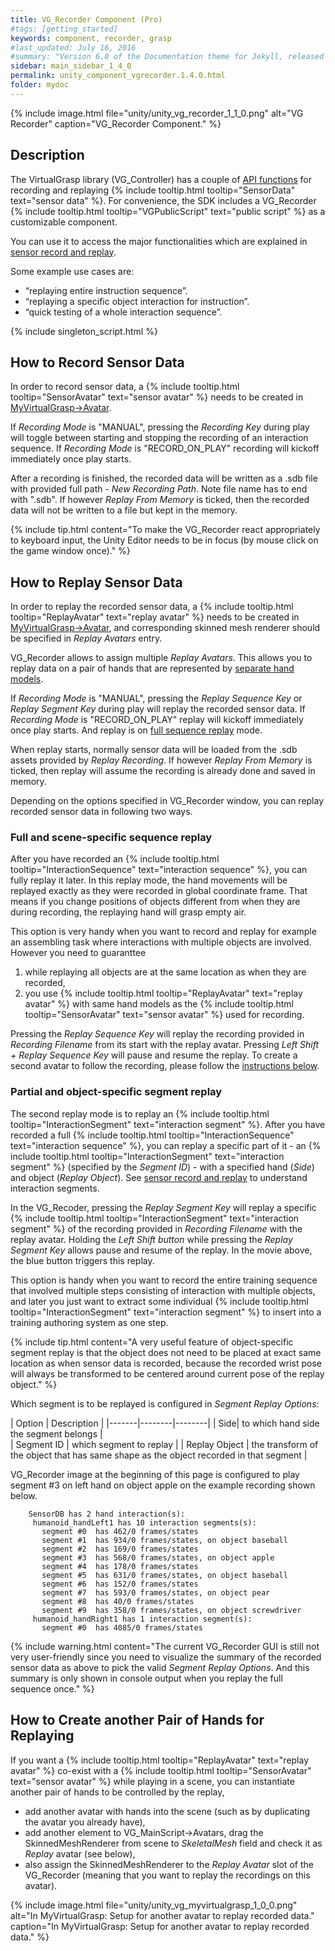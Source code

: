 ```yaml
---
title: VG_Recorder Component (Pro)
#tags: [getting_started]
keywords: component, recorder, grasp
#last_updated: July 16, 2016
#summary: "Version 6.0 of the Documentation theme for Jekyll, released July 4, 2016, implements relative links so you can view the files offline or on any server without configuring urls and baseurls. Additionally, you can store pages in subdirectories. Templates for alerts and images are available."
sidebar: main_sidebar_1_4_0
permalink: unity_component_vgrecorder.1.4.0.html
folder: mydoc
---
```


{% include image.html file="unity/unity_vg_recorder_1_1_0.png" alt="VG Recorder" caption="VG_Recorder Component." %}

## Description

The VirtualGrasp library (VG_Controller) has a couple of [API functions](virtualgrasp_unityapi.1.4.0.html#recording_interface_api-pro) 
for recording and replaying {% include tooltip.html tooltip="SensorData" text="sensor data" %}. For convenience, the SDK includes a VG_Recorder {% include tooltip.html tooltip="VGPublicScript" text="public script" %} as a customizable component. 

You can use it to access the major functionalities which are explained in [sensor record and replay](sensor_record_replay.1.4.0.html).

Some example use cases are:
* “replaying entire instruction sequence”.
* “replaying a specific object interaction for instruction”.
* “quick testing of a whole interaction sequence”.

{% include singleton_script.html %}

## How to Record Sensor Data

In order to record sensor data, a {% include tooltip.html tooltip="SensorAvatar" text="sensor avatar" %} needs to be created in [MyVirtualGrasp->Avatar](unity_component_myvirtualgrasp.1.4.0.html#avatars). 

If _Recording Mode_ is "MANUAL", pressing the _Recording Key_ during play will toggle between starting and stopping the recording of an interaction sequence.
If _Recording Mode_ is "RECORD_ON_PLAY" recording will kickoff immediately once play starts.

After a recording is finished, the recorded data will be written as a .sdb file with provided full path - _New Recording Path_. Note file name has to end with ".sdb". If however _Replay From Memory_ is ticked, then the recorded data will not be written to a file but kept in the memory. 

{% include tip.html content="To make the VG_Recorder react appropriately to keyboard input, the Unity Editor needs to be in focus (by mouse click on the game window once)." %}

## How to Replay Sensor Data

In order to replay the recorded sensor data, a {% include tooltip.html tooltip="ReplayAvatar" text="replay avatar" %} needs to be created in [MyVirtualGrasp->Avatar](unity_component_myvirtualgrasp.1.4.0.html#avatars), and corresponding skinned mesh renderer should be specified in _Replay Avatars_ entry. 

VG_Recorder allows to assign multiple _Replay Avatars_. This allows you to replay data on a pair of hands that are represented by [separate hand models](avatars.1.4.0.html#separate-hand-models). 

If _Recording Mode_ is "MANUAL", pressing the _Replay Sequence Key_ or _Replay Segment Key_ during play will replay the recorded sensor data.
If _Recording Mode_ is "RECORD_ON_PLAY" replay will kickoff immediately once play starts. And replay is on [full sequence replay](#full-and-scene-specific-sequence-replay) mode. 

When replay starts, normally sensor data will be loaded from the .sdb assets provided by _Replay Recording_. 
If however _Replay From Memory_ is ticked, then replay will assume the recording is already done and saved in memory. 

Depending on the options specified in VG_Recorder window, you can replay recorded sensor data in following two ways. 

### Full and scene-specific sequence replay

After you have recorded an {% include tooltip.html tooltip="InteractionSequence" text="interaction sequence" %}, you can fully replay it later. In this replay mode, the hand movements will be replayed exactly as they were recorded in global coordinate frame. That means if you change positions of objects different from when they are during recording, the replaying hand will grasp empty air. 

This option is very handy when you want to record and replay for example an assembling task where interactions with multiple objects are involved. However you need to guaranttee 
1. while replaying all objects are at the same location as when they are recorded,
2. you use {% include tooltip.html tooltip="ReplayAvatar" text="replay avatar" %} with same hand models as the {% include tooltip.html tooltip="SensorAvatar" text="sensor avatar" %} used for recording.

Pressing the _Replay Sequence Key_ will replay the recording provided in _Recording Filename_ from its start with the replay avatar. Pressing _Left Shift + Replay Sequence Key_ will pause and resume the replay. To create a second avatar to follow the recording, please follow the [instructions below](#how-to-create-another-pair-of-hands-for-replaying). 

### Partial and object-specific segment replay

The second replay mode is to replay an {% include tooltip.html tooltip="InteractionSegment" text="interaction segment" %}. After you have recorded a full {% include tooltip.html tooltip="InteractionSequence" text="interaction sequence" %}, you can replay a specific part of it - an {% include tooltip.html tooltip="InteractionSegment" text="interaction segment" %} (specified by the _Segment ID_) - with a specified hand (_Side_) and object (_Replay Object_). 
See [sensor record and replay](sensor_record_replay.1.4.0.html#background) to understand interaction segments.

In the VG_Recoder, pressing the _Replay Segment Key_ will replay a specific 
{% include tooltip.html tooltip="InteractionSegment" text="interaction segment" %} of the recording provided in _Recording Filename_ with the replay avatar. 
Holding the _Left Shift button_ while pressing the _Replay Segment Key_ allows pause and resume of the replay. In the movie above, the blue button triggers this replay.

This option is handy when you want to record the entire training sequence that involved multiple steps consisting of interaction with multiple objects, and later you just want to extract some individual {% include tooltip.html tooltip="InteractionSegment" text="interaction segment" %} to insert into a training authoring system as one step.

{% include tip.html content="A very useful feature of object-specific segment replay is that the object does not need to be placed at exact same location as when sensor data is recorded, because the recorded wrist pose will always be transformed to be centered around current pose of the replay object." %}

Which segment is to be replayed is configured in _Segment Replay Options_:  

| Option | Description |
|-------|--------|--------|
| Side| to which hand side the segment belongs |  
| Segment ID |  which segment to replay | 
| Replay Object | the transform of the object that has same shape as the object recorded in that segment | 

VG_Recorder image at the beginning of this page is configured to play segment #3 on left hand on object apple on the example recording shown below.




        SensorDB has 2 hand interaction(s):
         humanoid_handLeft1 has 10 interaction segments(s):
           segment #0  has 462/0 frames/states
           segment #1  has 934/0 frames/states, on object baseball
           segment #2  has 169/0 frames/states
           segment #3  has 568/0 frames/states, on object apple
           segment #4  has 178/0 frames/states
           segment #5  has 631/0 frames/states, on object baseball
           segment #6  has 152/0 frames/states
           segment #7  has 593/0 frames/states, on object pear
           segment #8  has 40/0 frames/states
           segment #9  has 358/0 frames/states, on object screwdriver
         humanoid_handRight1 has 1 interaction segment(s):
           segment #0  has 4085/0 frames/states


{% include warning.html content="The current VG_Recorder GUI is still not very user-friendly since you need to visualize the summary of the recorded sensor data as above to pick the valid _Segment Replay Options_. And this summary is only shown in console output when you replay the full sequence once." %}

## How to Create another Pair of Hands for Replaying

If you want a {% include tooltip.html tooltip="ReplayAvatar" text="replay avatar" %} co-exist with a {% include tooltip.html tooltip="SensorAvatar" text="sensor avatar" %} while playing in a scene, you can instantiate another pair of hands to be controlled by the replay, 
* add another avatar with hands into the scene (such as by duplicating the avatar you already have), 
* add another element to VG_MainScript→Avatars, drag the SkinnedMeshRenderer from scene to _SkeletalMesh_ field and check it as _Replay_ avatar (see below), 
* also assign the SkinnedMeshRenderer to the _Replay Avatar_ slot of the VG_Recorder (meaning that you want to replay the recordings on this avatar).

{% include image.html file="unity/unity_vg_myvirtualgrasp_1_0_0.png" alt="In MyVirtualGrasp: Setup for another avatar to replay recorded data." caption="In MyVirtualGrasp: Setup for another avatar to replay recorded data." %}
